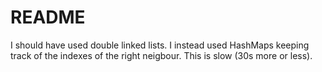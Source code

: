 # README

I should have used double linked lists.
I instead used HashMaps keeping track of the indexes of the right neigbour. This is slow (30s more or less).
